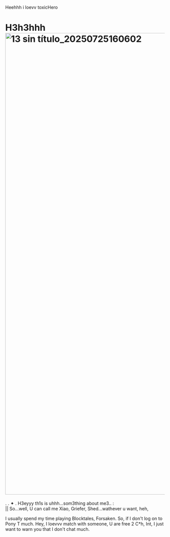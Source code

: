 Heehhh i loevv toxicHero
# H3h3hhh<img width="1604" height="1462" alt="13 sin título_20250725160602" src="https://github.com/user-attachments/assets/591f7bfe-21ce-459d-92c2-bbced9d95d2a" />
.  .  ✦ . H3eyyy th1s is uhhh...som3thing about me3.. :  
|| So...well, U can call me Xiao, Griefer, Shed...wathever u want, heh, 

 I usually spend my time playing Blocktales, Forsaken. So, if I don't log on to Pony T much. Hey, I loevvv match with someone, U are free 2 C*h, Int, I just want to warn you that I don't chat much.
